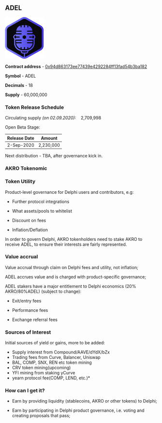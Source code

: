 ## **ADEL**

<img width="128" src="/images/logo/adel/adelondark.png">

**Contract address** - [0x94d863173ee77439e4292284ff13fad54b3ba182](https://etherscan.io/token/0x94d863173ee77439e4292284ff13fad54b3ba182)

**Symbol** - ADEL

**Decimals** - 18

**Supply** - 60,000,000

### Token Release Schedule

Circulating supply *(on 02.09.2020):* &nbsp;&nbsp; 2,709,998 <br/> 

Open Beta Stage:

| Release Date | Amount |
|-----------|-----------|
|2-Sep-2020 | 2,230,000 |

Next distribution - TBA, after governance kick in.

### **AKRO Tokenomic**

### Token Utility

Product-level governance for Delphi users and contributors, e.g:

- Further protocol integrations

- What assets/pools to whitelist

- Discount on fees

- Inflation/Deflation

In order to govern Delphi, AKRO tokenholders need to stake AKRO to receive ADEL, to ensure their interests are fairly represented.

### Value accrual

Value accrual through claim on Delphi fees and utility, not inflation;

ADEL accrues value and is charged with product-specific governance;

ADEL stakers have a major entitlement to Delphi economics (20% AKRO/80%ADEL) (subject to change):

- Exit/entry fees

- Performance fees

- Exchange referral fees

### Sources of Interest

Initial sources of yield or gains, more to be added:

- Supply interest from Compound/AAVE/dYdX/bZx
- Trading fees from Curve, Balancer, Uniswap
- BAL, COMP, SNX, REN etc token mining
- CRV token mining(upcoming)
- YFI mining from staking yCurve
- yearn protocol fee(COMP, LEND, etc.)*

### How can I get it?

- Earn by providing liquidity (stablecoins, AKRO or other tokens) to Delphi;

- Earn by participating in Delphi product governance, i.e. voting and creating proposals that pass;
